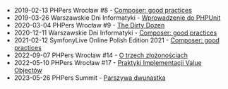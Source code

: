 - 2019-02-13 PHPers Wrocław #8 - [Composer: good practices](2019-02-13_PHPers_Wroclaw_Composer_good_practices.pdf)
- 2019-03-26 Warszawskie Dni Informatyki - [Wprowadzenie do PHPUnit](2019-03-26_Warszawskie_Dni_Informatyki_Wprowadzenie_do_PHPUnit.html)
- 2020-03-04 PHPers Wrocław #9 - [The Dirty Dozen](2020-03-04_PHPers_Wroclaw_The_Dirty_Dozen.html)
- 2020-12-11 Warszawskie Dni Informatyki - [Composer: good practices](2020-12-11_Warszawskie_Dni_Informatyki_Composer_good_practices.html)
- 2021-02-12 SymfonyLive Online Polish Edition 2021 - [Composer: good practices](2021-02-12_SymfonyLive_Online_Polish_Edition_Composer_good_practices.html)
- 2022-09-07 PHPers Wrocław #14 - [O trzech złożonościach](2022-09-07_PHPers_Wroclaw_O_trzech_zlozonosciach.html)
- 2022-05-10 PHPers Wrocław #17 - [Praktyki Implementacji Value Objectów](2023-05-10_PHPers_Wroclaw_Praktyki_Implementacji_Value_Objectow.html)
- 2023-05-26 PHPers Summit - [Parszywa dwunastka](2023-05-26_PHPers_Summit_Parszywa_dwunastka.html)
